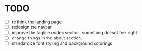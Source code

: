 # TODO

- [ ] re think the landing page
- [ ] redesign the navbar
- [ ] improve the tagline+video section, something doesnt feel right
- [ ] change things in the about section.
- [ ] standardize font styling and background colorings
